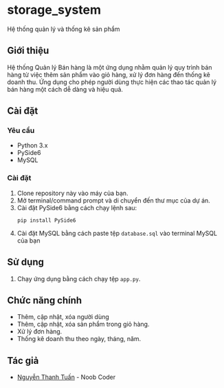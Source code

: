 # storage_system
Hệ thống quản lý và thống kê sản phẩm

## Giới thiệu
Hệ thống Quản lý Bán hàng là một ứng dụng nhằm quản lý quy trình bán hàng từ việc thêm sản phẩm vào giỏ hàng, xử lý đơn hàng đến thống kê doanh thu. Ứng dụng cho phép người dùng thực hiện các thao tác quản lý bán hàng một cách dễ dàng và hiệu quả.

## Cài đặt
### Yêu cầu
- Python 3.x
- PySide6
- MySQL

### Cài đặt
1. Clone repository này vào máy của bạn.
2. Mở terminal/command prompt và di chuyển đến thư mục của dự án.
3. Cài đặt PySide6 bằng cách chạy lệnh sau:
    ```
    pip install PySide6
    ```
4. Cài đặt MySQL bằng cách paste tệp `database.sql` vào terminal MySQL của bạn
## Sử dụng
1. Chạy ứng dụng bằng cách chạy tệp `app.py`.

## Chức năng chính
- Thêm, cập nhật, xóa người dùng
- Thêm, cập nhật, xóa sản phẩm trong giỏ hàng.
- Xử lý đơn hàng.
- Thống kê doanh thu theo ngày, tháng, năm.

## Tác giả
- [Nguyễn Thanh Tuấn](link_profil_github) - Noob Coder



